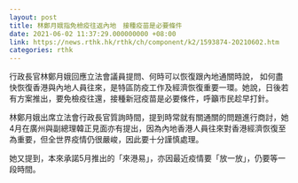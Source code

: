 ```yaml
---
layout: post
title: 林鄭月娥指免檢疫往返內地　接種疫苗是必要條件
date: 2021-06-02 11:37:29.000000000 +08:00
link: https://news.rthk.hk/rthk/ch/component/k2/1593874-20210602.htm
categories: rthk
---
```


行政長官林鄭月娥回應立法會議員提問、何時可以恢復跟內地通關時說， 如何盡快恢復香港與內地人員往來，是特區防疫工作及經濟恢復重要一環。她說，日後若有方案推出，要免檢疫往還，接種新冠疫苗是必要條件，呼籲市民趁早打針。

林鄭月娥出席立法會行政長官質詢時間，提到時常就有關通關的問題進行商討，她4月在廣州與副總理韓正見面亦有提出，因為內地香港人員往來對香港經濟恢復至為重要，但全世界疫情仍很嚴峻，因此要十分謹慎處理。

她又提到，本來承諾5月推出的「來港易」，亦因最近疫情要「放一放」，仍要等一段時間。
